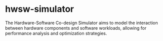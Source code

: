 # hwsw-simulator
The Hardware-Software Co-design Simulator aims to model the interaction between hardware components and software workloads, allowing for performance analysis and optimization strategies.
